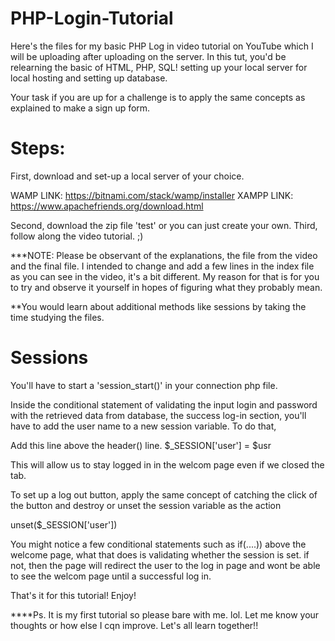 # PHP-Login-Tutorial
 Here's the files for my basic PHP Log in video tutorial on YouTube which I will be uploading after uploading on the server.
 In this tut, you'd be relearning the basic of HTML, PHP, SQL! setting up your local server for local hosting and setting up database.
 
 Your task if you are up for a challenge is to apply the same concepts as explained to make a sign up form.


# Steps:
First, download and set-up a local server of your choice.


WAMP LINK: https://bitnami.com/stack/wamp/installer
XAMPP LINK: https://www.apachefriends.org/download.html

Second, download the zip file 'test' or you can just create your own.
Third, follow along the video tutorial. ;)


***NOTE: Please be observant of the explanations, the file from the video and the final file. I intended to change and add a few lines in the index file as you can see in the video, it's a bit different. My reason for that is for you to try and observe it yourself in hopes of figuring what they probably mean.

**You would learn about additional methods like sessions by taking the time studying the files.

# Sessions

You'll have to start a 'session_start()' in your connection php file. 

Inside the conditional statement of validating the input login and password with the retrieved data from database, the success log-in section, you'll have to add the user name to a new session variable. To do that,

Add this line above the header() line. $_SESSION['user'] = $usr

This will allow us to stay logged in in the welcom page even if we closed the tab.


To set up a log out button, apply the same concept of catching the click of the button and destroy or unset the session variable as the action

unset($_SESSION['user'])

You might notice a few conditional statements such as if(....)) above the welcome page, what that does is validating whether the session is set. if not, then the page will redirect the user to the log in page and wont be able to see the welcom page until a successful log in.


That's it for this tutorial! Enjoy!

****Ps. It is my first tutorial so please bare with me. lol. Let me know your thoughts or how else I cqn improve. Let's all learn together!!

